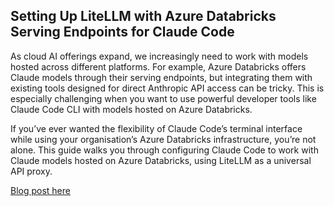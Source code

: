 ## Setting Up LiteLLM with Azure Databricks Serving Endpoints for Claude Code

As cloud AI offerings expand, we increasingly need to work with models hosted across different platforms. For example, Azure Databricks offers Claude models through their serving endpoints, but integrating them with existing tools designed for direct Anthropic API access can be tricky. This is especially challenging when you want to use powerful developer tools like Claude Code CLI with models hosted on Azure Databricks.

If you’ve ever wanted the flexibility of Claude Code’s terminal interface while using your organisation’s Azure Databricks infrastructure, you’re not alone. This guide walks you through configuring Claude Code to work with Claude models hosted on Azure Databricks, using LiteLLM as a universal API proxy.

[Blog post here](https://thomasthornton.cloud/2021/05/08/copy-azure-keyvault-secrets-to-another-keyvault-using-azure-cli/)